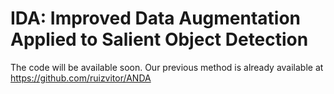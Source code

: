 # IDA: Improved Data Augmentation Applied to Salient Object Detection
The code will be available soon.
Our previous method is already available at https://github.com/ruizvitor/ANDA
